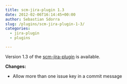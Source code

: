 ```yaml
---
title: scm-jira-plugin 1.3
date: 2012-02-06T16:14:45+00:00
author: Sebastian Sdorra
slug: /plugins/scm-jira-plugin-1-3/
categories:
  - jira-plugin
  - plugins

---
```

Version 1.3 of the <a href="https://bitbucket.org/sdorra/scm-jira-plugin" title="scm-jira-plugin" target="_blank">scm-jira-plugin</a> is available.

**Changes:**

- Allow more than one issue key in a commit message

